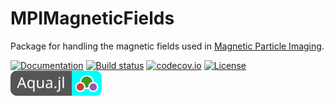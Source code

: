 # MPIMagneticFields

Package for handling the magnetic fields used in [Magnetic Particle Imaging](https://en.wikipedia.org/wiki/Magnetic_particle_imaging).

[![Documentation](https://img.shields.io/badge/docs-latest-blue.svg)](https://magneticparticleimaging.github.io/MPIMagneticFields.jl/dev/)
[![Build status](https://github.com/MagneticParticleImaging/MPITestImages.jl/workflows/CI/badge.svg)](https://github.com/MagneticParticleImaging/MPIMagneticFields.jl/actions)
[![codecov.io](http://codecov.io/github/MagneticParticleImaging/MPITestImages.jl/coverage.svg?branch=main)](http://codecov.io/github/MagneticParticleImaging/MPIMagneticFields.jl?branch=main)
[![License](https://img.shields.io/github/license/MagneticParticleImaging/MPIMagneticFields.jl?color=green&style=flat)](https://github.com/MagneticParticleImaging/MPITestImages.jl/blob/main/LICENSE)
[![Aqua QA](https://raw.githubusercontent.com/JuliaTesting/Aqua.jl/master/badge.svg)](https://github.com/JuliaTesting/Aqua.jl)